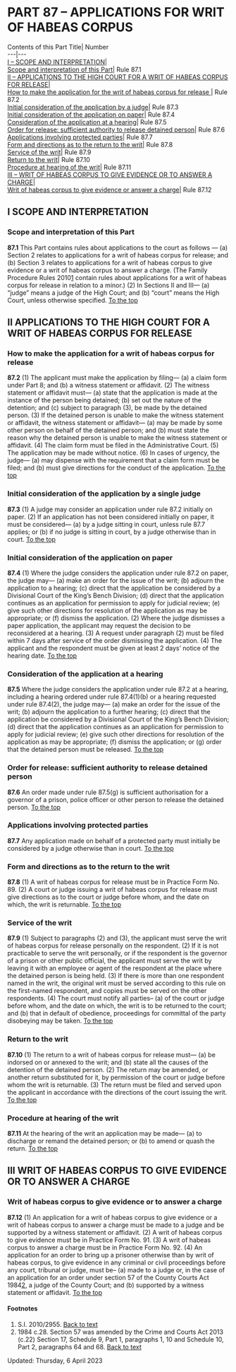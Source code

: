 # PART 87 – APPLICATIONS FOR WRIT OF HABEAS CORPUS
Contents of this Part
Title| Number  
---|---  
[I – SCOPE AND INTERPRETATION](https://www.justice.gov.uk/courts/procedure-rules/civil/rules/part-87-applications-for-writ-of-habeas-corpus#I)|   
[Scope and interpretation of this Part](https://www.justice.gov.uk/courts/procedure-rules/civil/rules/part-87-applications-for-writ-of-habeas-corpus#87.1)| Rule 87.1  
[II – APPLICATIONS TO THE HIGH COURT FOR A WRIT OF HABEAS CORPUS FOR RELEASE](https://www.justice.gov.uk/courts/procedure-rules/civil/rules/part-87-applications-for-writ-of-habeas-corpus#II)|   
[How to make the application for the writ of habeas corpus for release ](https://www.justice.gov.uk/courts/procedure-rules/civil/rules/part-87-applications-for-writ-of-habeas-corpus#87.2)| Rule 87.2  
[Initial consideration of the application by a judge](https://www.justice.gov.uk/courts/procedure-rules/civil/rules/part-87-applications-for-writ-of-habeas-corpus#87.3)| Rule 87.3  
[Initial consideration of the application on paper](https://www.justice.gov.uk/courts/procedure-rules/civil/rules/part-87-applications-for-writ-of-habeas-corpus#87.4)| Rule 87.4  
[Consideration of the application at a hearing](https://www.justice.gov.uk/courts/procedure-rules/civil/rules/part-87-applications-for-writ-of-habeas-corpus#87.5)| Rule 87.5  
[Order for release: sufficient authority to release detained person](https://www.justice.gov.uk/courts/procedure-rules/civil/rules/part-87-applications-for-writ-of-habeas-corpus#87.6)| Rule 87.6  
[Applications involving protected parties](https://www.justice.gov.uk/courts/procedure-rules/civil/rules/part-87-applications-for-writ-of-habeas-corpus#87.7)| Rule 87.7  
[Form and directions as to the return to the writ](https://www.justice.gov.uk/courts/procedure-rules/civil/rules/part-87-applications-for-writ-of-habeas-corpus#87.8)| Rule 87.8  
[Service of the writ](https://www.justice.gov.uk/courts/procedure-rules/civil/rules/part-87-applications-for-writ-of-habeas-corpus#87.9)| Rule 87.9  
[Return to the writ](https://www.justice.gov.uk/courts/procedure-rules/civil/rules/part-87-applications-for-writ-of-habeas-corpus#87.10)| Rule 87.10  
[Procedure at hearing of the writ](https://www.justice.gov.uk/courts/procedure-rules/civil/rules/part-87-applications-for-writ-of-habeas-corpus#87.11)| Rule 87.11  
[III – WRIT OF HABEAS CORPUS TO GIVE EVIDENCE OR TO ANSWER A CHARGE](https://www.justice.gov.uk/courts/procedure-rules/civil/rules/part-87-applications-for-writ-of-habeas-corpus#III)|   
[Writ of habeas corpus to give evidence or answer a charge](https://www.justice.gov.uk/courts/procedure-rules/civil/rules/part-87-applications-for-writ-of-habeas-corpus#87.12)| Rule 87.12  
## I SCOPE AND INTERPRETATION
### Scope and interpretation of this Part

**87.1** This Part contains rules about applications to the court as follows —
(a) Section 2 relates to applications for a writ of habeas corpus for release; and
(b) Section 3 relates to applications for a writ of habeas corpus to give evidence or a writ of habeas corpus to answer a charge.
(The Family Procedure Rules 2010[1](https://www.justice.gov.uk/courts/procedure-rules/civil/rules/part-87-applications-for-writ-of-habeas-corpus#fn1) contain rules about applications for a writ of habeas corpus for release in relation to a minor.)
(2) In Sections II and III—
(a) “judge” means a judge of the High Court; and
(b) “court” means the High Court,
unless otherwise specified.
[To the top](https://www.justice.gov.uk/courts/procedure-rules/civil/rules/part-87-applications-for-writ-of-habeas-corpus#top)
## II APPLICATIONS TO THE HIGH COURT FOR A WRIT OF HABEAS CORPUS FOR RELEASE
### How to make the application for a writ of habeas corpus for release

**87.2**
(1) The applicant must make the application by filing—
(a) a claim form under Part 8; and
(b) a witness statement or affidavit.
(2) The witness statement or affidavit must—
(a) state that the application is made at the instance of the person being detained;
(b) set out the nature of the detention; and
(c) subject to paragraph (3), be made by the detained person.
(3) If the detained person is unable to make the witness statement or affidavit, the witness statement or affidavit—
(a) may be made by some other person on behalf of the detained person; and
(b) must state the reason why the detained person is unable to make the witness statement or affidavit.
(4) The claim form must be filed in the Administrative Court.
(5) The application may be made without notice.
(6) In cases of urgency, the judge—
(a) may dispense with the requirement that a claim form must be filed; and
(b) must give directions for the conduct of the application.
[To the top](https://www.justice.gov.uk/courts/procedure-rules/civil/rules/part-87-applications-for-writ-of-habeas-corpus#top)
### Initial consideration of the application by a single judge

**87.3**
(1) A judge may consider an application under rule 87.2 initially on paper.
(2) If an application has not been considered initially on paper, it must be considered—
(a) by a judge sitting in court, unless rule 87.7 applies; or
(b) if no judge is sitting in court, by a judge otherwise than in court.
[To the top](https://www.justice.gov.uk/courts/procedure-rules/civil/rules/part-87-applications-for-writ-of-habeas-corpus#top)
### Initial consideration of the application on paper

**87.4**
(1) Where the judge considers the application under rule 87.2 on paper, the judge may—
(a) make an order for the issue of the writ;
(b) adjourn the application to a hearing;
(c) direct that the application be considered by a Divisional Court of the King’s Bench Division;
(d) direct that the application continues as an application for permission to apply for judicial review;
(e) give such other directions for resolution of the application as may be appropriate; or
(f) dismiss the application.
(2) Where the judge dismisses a paper application, the applicant may request the decision to be reconsidered at a hearing.
(3) A request under paragraph (2) must be filed within 7 days after service of the order dismissing the application.
(4) The applicant and the respondent must be given at least 2 days’ notice of the hearing date.
[To the top](https://www.justice.gov.uk/courts/procedure-rules/civil/rules/part-87-applications-for-writ-of-habeas-corpus#top)
### Consideration of the application at a hearing

**87.5** Where the judge considers the application under rule 87.2 at a hearing, including a hearing ordered under rule 87.4(1)(b) or a hearing requested under rule 87.4(2), the judge may—
(a) make an order for the issue of the writ;
(b) adjourn the application to a further hearing;
(c) direct that the application be considered by a Divisional Court of the King’s Bench Division;
(d) direct that the application continues as an application for permission to apply for judicial review;
(e) give such other directions for resolution of the application as may be appropriate;
(f) dismiss the application; or
(g) order that the detained person must be released.
[To the top](https://www.justice.gov.uk/courts/procedure-rules/civil/rules/part-87-applications-for-writ-of-habeas-corpus#top)
### Order for release: sufficient authority to release detained person

**87.6** An order made under rule 87.5(g) is sufficient authorisation for a governor of a prison, police officer or other person to release the detained person.
[To the top](https://www.justice.gov.uk/courts/procedure-rules/civil/rules/part-87-applications-for-writ-of-habeas-corpus#top)
### Applications involving protected parties

**87.7** Any application made on behalf of a protected party must initially be considered by a judge otherwise than in court.
[To the top](https://www.justice.gov.uk/courts/procedure-rules/civil/rules/part-87-applications-for-writ-of-habeas-corpus#top)
### Form and directions as to the return to the writ

**87.8**
(1) A writ of habeas corpus for release must be in Practice Form No. 89.
(2) A court or judge issuing a writ of habeas corpus for release must give directions as to the court or judge before whom, and the date on which, the writ is returnable.
[To the top](https://www.justice.gov.uk/courts/procedure-rules/civil/rules/part-87-applications-for-writ-of-habeas-corpus#top)
### Service of the writ

**87.9**
(1) Subject to paragraphs (2) and (3), the applicant must serve the writ of habeas corpus for release personally on the respondent.
(2) If it is not practicable to serve the writ personally, or if the respondent is the governor of a prison or other public official, the applicant must serve the writ by leaving it with an employee or agent of the respondent at the place where the detained person is being held.
(3) If there is more than one respondent named in the writ, the original writ must be served according to this rule on the first-named respondent, and copies must be served on the other respondents.
(4) The court must notify all parties–
(a) of the court or judge before whom, and the date on which, the writ is to be returned to the court; and
(b) that in default of obedience, proceedings for committal of the party disobeying may be taken.
[To the top](https://www.justice.gov.uk/courts/procedure-rules/civil/rules/part-87-applications-for-writ-of-habeas-corpus#top)
### Return to the writ

**87.10**
(1) The return to a writ of habeas corpus for release must—
(a) be indorsed on or annexed to the writ; and
(b) state all the causes of the detention of the detained person.
(2) The return may be amended, or another return substituted for it, by permission of the court or judge before whom the writ is returnable.
(3) The return must be filed and served upon the applicant in accordance with the directions of the court issuing the writ.
[To the top](https://www.justice.gov.uk/courts/procedure-rules/civil/rules/part-87-applications-for-writ-of-habeas-corpus#top)
### Procedure at hearing of the writ

**87.11** At the hearing of the writ an application may be made—
(a) to discharge or remand the detained person; or
(b) to amend or quash the return.
[To the top](https://www.justice.gov.uk/courts/procedure-rules/civil/rules/part-87-applications-for-writ-of-habeas-corpus#top)
## III WRIT OF HABEAS CORPUS TO GIVE EVIDENCE OR TO ANSWER A CHARGE
### Writ of habeas corpus to give evidence or to answer a charge

**87.12**
(1) An application for a writ of habeas corpus to give evidence or a writ of habeas corpus to answer a charge must be made to a judge and be supported by a witness statement or affidavit.
(2) A writ of habeas corpus to give evidence must be in Practice Form No. 91.
(3) A writ of habeas corpus to answer a charge must be in Practice Form No. 92.
(4) An application for an order to bring up a prisoner otherwise than by writ of habeas corpus, to give evidence in any criminal or civil proceedings before any court, tribunal or judge, must be–
(a) made to a judge or, in the case of an application for an order under section 57 of the County Courts Act 1984[2](https://www.justice.gov.uk/courts/procedure-rules/civil/rules/part-87-applications-for-writ-of-habeas-corpus#fn2), a judge of the County Court; and
(b) supported by a witness statement or affidavit.
[To the top](https://www.justice.gov.uk/courts/procedure-rules/civil/rules/part-87-applications-for-writ-of-habeas-corpus#top)
#### Footnotes
  1. S.I. 2010/2955. [Back to text](https://www.justice.gov.uk/courts/procedure-rules/civil/rules/part-87-applications-for-writ-of-habeas-corpus#text1)
  2. 1984 c.28. Section 57 was amended by the Crime and Courts Act 2013 (c.22) Section 17, Schedule 9, Part 1, paragraphs 1, 10 and Schedule 10, Part 2, paragraphs 64 and 68. [Back to text](https://www.justice.gov.uk/courts/procedure-rules/civil/rules/part-87-applications-for-writ-of-habeas-corpus#text2)


Updated: Thursday, 6 April 2023


